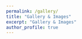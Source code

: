 ```yaml
---
permalink: /gallery/
title: "Gallery & Images"
excerpt: "Gallery & Images"
author_profile: true
---
```


